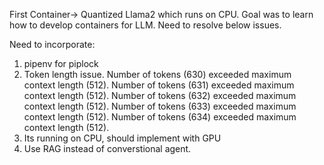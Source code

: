 First Container-> Quantized Llama2 which runs on CPU.
Goal was to learn how to develop containers for LLM. Need to resolve below issues.

Need to incorporate:
1. pipenv for piplock
2. Token length issue.
Number of tokens (630) exceeded maximum context length (512).
Number of tokens (631) exceeded maximum context length (512).
Number of tokens (632) exceeded maximum context length (512).
Number of tokens (633) exceeded maximum context length (512).
Number of tokens (634) exceeded maximum context length (512).
2. Its running on CPU, should implement with GPU
3. Use RAG instead of converstional agent. 

